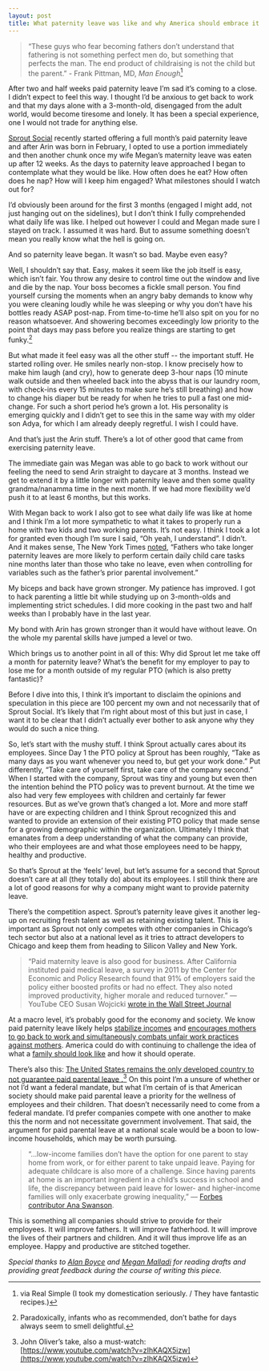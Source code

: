 ```yaml
---
layout: post
title: What paternity leave was like and why America should embrace it
---
```


> “These guys who fear becoming fathers don’t understand that fathering is not something perfect men do, but something that perfects the man. The end product of childraising is not the child but the parent.” - Frank Pittman, MD, _Man Enough_[^1]

After two and half weeks paid paternity leave I’m sad it’s coming to a close. I didn’t expect to feel this way. I thought I’d be anxious to get back to work and that my days alone with a 3-month-old, disengaged from the adult world, would become tiresome and lonely. It has been a special experience, one I would not trade for anything else. 

[Sprout Social](http://www.sproutsocial.com) recently started offering a full month’s paid paternity leave and after Arin was born in February, I opted to use a portion immediately and then another chunk once my wife Megan’s maternity leave was eaten up after 12 weeks. As the days to paternity leave approached I began to contemplate what they would be like. How often does he eat? How often does he nap? How will I keep him engaged? What milestones should I watch out for?

I’d obviously been around for the first 3 months (engaged I might add, not just hanging out on the sidelines), but I don’t think I fully comprehended what daily life was like. I helped out however I could and Megan made sure I stayed on track. I assumed it was hard. But to assume something doesn’t mean you really know what the hell is going on. 

And so paternity leave began. It wasn’t so bad. Maybe even easy?

Well, I shouldn’t say that. Easy, makes it seem like the job itself is easy, which isn’t fair. You throw any desire to control time out the window and live and die by the nap. Your boss becomes a fickle small person. You find yourself cursing the moments when an angry baby demands to know why you were cleaning loudly while he was sleeping or why you don’t have his bottles ready ASAP post-nap. From time-to-time he’ll also spit on you for no reason whatsoever. And showering becomes exceedingly low priority to the point that days may pass before you realize things are starting to get funky.[^2]

But what made it feel easy was all the other stuff -- the important stuff. He started rolling over. He smiles nearly non-stop. I know precisely how to make him laugh (and cry), how to generate deep 3-hour naps (10 minute walk outside and then wheeled back into the abyss that is our laundry room, with check-ins every 15 minutes to make sure he’s still breathing) and how to change his diaper but be ready for when he tries to pull a fast one mid-change. For such a short period he’s grown a lot. His personality is emerging quickly and I didn’t get to see this in the same way with my older son Adya, for which I am already deeply regretful. I wish I could have.

And that’s just the Arin stuff. There’s a lot of other good that came from exercising paternity leave. 

The immediate gain was Megan was able to go back to work without our feeling the need to send Arin straight to daycare at 3 months. Instead we get to extend it by a little longer with paternity leave and then some quality grandma/nanamma time in the next month. If we had more flexibility we’d push it to at least 6 months, but this works. 

With Megan back to work I also got to see what daily life was like at home and I think I’m a lot more sympathetic to what it takes to properly run a home with two kids and two working parents. It’s not easy. I think I took a lot for granted even though I’m sure I said, “Oh yeah, I understand”. I didn’t. And it makes sense, The New York Times [noted](http://www.nytimes.com/2014/11/09/upshot/paternity-leave-the-rewards-and-the-remaining-stigma.html?abt=0002&abg=1), “Fathers who take longer paternity leaves are more likely to perform certain daily child care tasks nine months later than those who take no leave, even when controlling for variables such as the father’s prior parental involvement.”

My biceps and back have grown stronger. My patience has improved. I got to hack parenting a little bit while studying up on 3-month-olds and implementing strict schedules. I did more cooking in the past two and half weeks than I probably have in the last year. 

My bond with Arin has grown stronger than it would have without leave. On the whole my parental skills have jumped a level or two.  

Which brings us to another point in all of this: Why did Sprout let me take off a month for paternity leave? What’s the benefit for my employer to pay to lose me for a month outside of my regular PTO (which is also pretty fantastic)? 

Before I dive into this, I think it’s important to disclaim the opinions and speculation in this piece are 100 percent my own and not necessarily that of Sprout Social. It’s likely that I’m right about most of this but just in case, I want it to be clear that I didn’t actually ever bother to ask anyone why they would do such a nice thing.

So, let’s start with the mushy stuff. I think Sprout actually cares about its employees. Since Day 1 the PTO policy at Sprout has been roughly, “Take as many days as you want whenever you need to, but get your work done.” Put differently, “Take care of yourself first, take care of the company second.” When I started with the company, Sprout was tiny and young but even then the intention behind the PTO policy was to prevent burnout. At the time we also had very few employees with children and certainly far fewer resources. But as we’ve grown that’s changed a lot. More and more staff have or are expecting children and I think Sprout recognized this and wanted to provide an extension of their existing PTO policy that made sense for a growing demographic within the organization. Ultimately I think that emanates from a deep understanding of what the company can provide, who their employees are and what those employees need to be happy, healthy and productive. 

So that’s Sprout at the ‘feels’ level, but let’s assume for a second that Sprout doesn’t care at all (they totally do) about its employees. I still think there are a lot of good reasons for why a company might want to provide paternity leave. 

There’s the competition aspect. Sprout’s paternity leave gives it another leg-up on recruiting fresh talent as well as retaining existing talent. This is important as Sprout not only competes with other companies in Chicago’s tech sector but also at a national level as it tries to attract developers to Chicago and keep them from heading to Silicon Valley and New York. 

> “Paid maternity leave is also good for business. After California instituted paid medical leave, a survey in 2011 by the Center for Economic and Policy Research found that 91% of employers said the policy either boosted profits or had no effect. They also noted improved productivity, higher morale and reduced turnover.” — YouTube CEO Susan Wojcicki [wrote in the Wall Street Journal](http://www.wsj.com/articles/susan-wojcicki-paid-maternity-leave-is-good-for-business-1418773756)

At a macro level, it’s probably good for the economy and society. We know paid paternity leave likely helps [stabilize incomes](http://www.nytimes.com/2015/02/01/upshot/the-economic-benefits-of-paid-parental-leave.html?_r=0&abt=0002&abg=1) and [encourages mothers to go back to work and simultaneously combats unfair work practices against mothers](http://www.economist.com/news/leaders/21651215-both-parents-should-be-paid-spend-time-home-their-babies-more-hands-rock-cradle?fsrc=scn/tw/te/pe/st/morehandstorockthecradle). America could do with continuing to challenge the idea of what a [family should look like](http://www.johanbavman.se/swedish-dads) and how it should operate.  

There’s also this: [The United States remains the only developed country to not guarantee paid parental leave .](http://www.theguardian.com/us-news/2014/dec/03/-sp-america-only-developed-country-paid-maternity-leave)[^3] On this point I’m a unsure of whether or not I’d want a federal mandate, but what I’m certain of is that American society should make paid parental leave a priority for the wellness of employees and their children. That doesn’t necessarily need to come from a federal mandate. I’d prefer companies compete with one another to make this the norm and not necessitate government involvement. That said, the argument for paid parental leave at a national scale would be a boon to low-income households, which may be worth pursuing.

> “…low-income families don’t have the option for one parent to stay home from work, or for either parent to take unpaid leave. Paying for adequate childcare is also more of a challenge. Since having parents at home is an important ingredient in a child’s success in school and life, the discrepancy between paid leave for lower- and higher-income families will only exacerbate growing inequality,” — [Forbes contributor Ana Swanson](http://www.forbes.com/sites/anaswanson/2015/01/30/why-paternity-leave-is-just-for-the-rich/).

This is something all companies should strive to provide for their employees. It will improve fathers. It will improve fatherhood. It will improve the lives of their partners and children. And it will thus improve life as an employee. Happy and productive are stitched together. 

*Special thanks to [Alan Boyce](https://www.twitter.com/aboyce) and [Megan Malladi](https://twitter.com/megeth124) for reading drafts and providing great feedback during the course of writing this piece.*

[^1]:	via Real Simple (I took my domestication seriously. / They have fantastic recipes.) 

[^2]:	Paradoxically, infants who as recommended, don’t bathe for days always seem to smell delightful.

[^3]:	John Oliver’s take, also a must-watch: [https://www.youtube.com/watch?v=zIhKAQX5izw](https://www.youtube.com/watch?v=zIhKAQX5izw)











